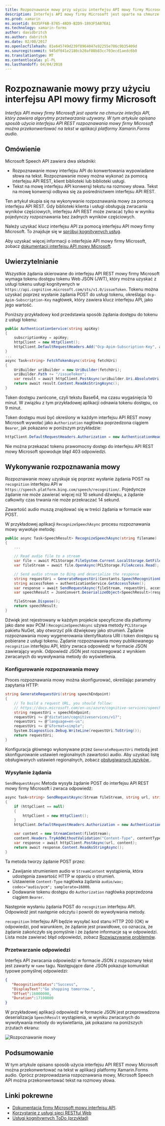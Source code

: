 ```yaml
---
title: Rozpoznawanie mowy przy użyciu interfejsu API mowy firmy Microsoft
description: Interfejs API mowy firmy Microsoft jest oparte na chmurze interfejs API, który zawiera algorytmy przetwarzania używany. W tym artykule opisano sposób użycia interfejsu API REST rozpoznawania mowy firmy Microsoft można przekonwertować na tekst w aplikacji platformy Xamarin.Forms audio.
ms.prod: xamarin
ms.assetid: B435FF6B-8785-48D9-B2D9-1893F5A87EA1
ms.technology: xamarin-forms
author: davidbritch
ms.author: dabritch
ms.date: 02/08/2017
ms.openlocfilehash: 81e645749d239f8964047e92255e786c9b35409d
ms.sourcegitcommit: 945df041e2180cb20af08b83cc703ecd1aedc6b0
ms.translationtype: MT
ms.contentlocale: pl-PL
ms.lasthandoff: 04/04/2018
---
```

# <a name="speech-recognition-using-the-microsoft-speech-api"></a>Rozpoznawanie mowy przy użyciu interfejsu API mowy firmy Microsoft

_Interfejs API mowy firmy Microsoft jest oparte na chmurze interfejs API, który zawiera algorytmy przetwarzania używany. W tym artykule opisano sposób użycia interfejsu API REST rozpoznawania mowy firmy Microsoft można przekonwertować na tekst w aplikacji platformy Xamarin.Forms audio._

## <a name="overview"></a>Omówienie

Microsoft Speech API zawiera dwa składniki:

- Rozpoznawanie mowy interfejsu API do konwertowania wypowiadane słowa na tekst. Rozpoznawanie mowy można wykonać za pomocą interfejsu API REST, klient biblioteki lub biblioteki usługi.
- Tekst na mowę interfejsu API konwersji tekstu na rozmowy słowa. Tekst na mowę konwersji odbywa się za pośrednictwem interfejsu API REST.

Ten artykuł skupia się na wykonywanie rozpoznawania mowy za pomocą interfejsu API REST. Gdy biblioteki klienta i usługi obsługują zwracania wyników częściowych, interfejsu API REST może zwracać tylko w wyniku pojedynczy rozpoznawania bez żadnych wyników częściowych.

Należy uzyskać klucz interfejsu API za pomocą interfejsu API mowy firmy Microsoft. To znajduje się w [spróbuj kognitywnych usług](https://azure.microsoft.com/try/cognitive-services/).

Aby uzyskać więcej informacji o interfejsie API mowy firmy Microsoft, zobacz [dokumentacji interfejsu API mowy Microsoft](/azure/cognitive-services/speech/home/).

## <a name="authentication"></a>Uwierzytelnianie

Wszystkie żądania skierowane do interfejsu API REST mowy firmy Microsoft wymaga tokenu dostępu tokenu Web JSON (JWT), który można uzyskać z usługi tokenu usługi kognitywnych w `https://api.cognitive.microsoft.com/sts/v1.0/issueToken`. Tokenu można uzyskać poprzez wysłanie żądania POST do usługi tokenu, określając `Ocp-Apim-Subscription-Key` nagłówek, który zawiera klucz interfejsu API, jako jego wartość.

Poniższy przykładowy kod przedstawia sposób żądania dostępu do tokenu z usługi tokenu:

```csharp
public AuthenticationService(string apiKey)
{
    subscriptionKey = apiKey;
    httpClient = new HttpClient();
    httpClient.DefaultRequestHeaders.Add("Ocp-Apim-Subscription-Key", apiKey);
}
...
async Task<string> FetchTokenAsync(string fetchUri)
{
    UriBuilder uriBuilder = new UriBuilder(fetchUri);
    uriBuilder.Path += "/issueToken";
    var result = await httpClient.PostAsync(uriBuilder.Uri.AbsoluteUri, null);
    return await result.Content.ReadAsStringAsync();
}
```

Token dostępu zwrócone, czyli tekstu Base64, ma czasu wygaśnięcia 10 minut. W związku z tym przykładowej aplikacji odnawia tokenu dostępu, co 9 minut.

Token dostępu musi być określony w każdym interfejsu API REST mowy Microsoft wywołać jako `Authorization` nagłówka poprzedzona ciągiem `Bearer`, jak pokazano w poniższym przykładzie:

```csharp
httpClient.DefaultRequestHeaders.Authorization = new AuthenticationHeaderValue("Bearer", bearerToken);
```

Nie można przekazać tokenu prawomocny dostęp do interfejsu API REST mowy Microsoft spowoduje błąd 403 odpowiedzi.

## <a name="performing-speech-recognition"></a>Wykonywanie rozpoznawania mowy

Rozpoznawanie mowy uzyskuje się poprzez wysłanie żądania POST na `recognition` interfejsu API w `https://speech.platform.bing.com/speech/recognition/`. Pojedyncze żądanie nie może zawierać więcej niż 10 sekund dźwięku, a żądanie całkowity czas trwania nie może przekraczać 14 sekund.

Zawartość audio muszą znajdować się w treści żądania w formacie wav POST.

W przykładowej aplikacji `RecognizeSpeechAsync` procesu rozpoznawania mowy wywołuje metodę:

```csharp
public async Task<SpeechResult> RecognizeSpeechAsync(string filename)
{
    ...

    // Read audio file to a stream
    var file = await PCLStorage.FileSystem.Current.LocalStorage.GetFileAsync(filename);
    var fileStream = await file.OpenAsync(PCLStorage.FileAccess.Read);

    // Send audio stream to Bing and deserialize the response
    string requestUri = GenerateRequestUri(Constants.SpeechRecognitionEndpoint);
    string accessToken = authenticationService.GetAccessToken();
    var response = await SendRequestAsync(fileStream, requestUri, accessToken, Constants.AudioContentType);
    var speechResult = JsonConvert.DeserializeObject<SpeechResult>(response);

    fileStream.Dispose();
    return speechResult;
}
```

Dźwięk jest rejestrowany w każdym projekcie specyficzne dla platformy jako dane wav PCM i `RecognizeSpeechAsync` używa metody `PCLStorage` pakietu NuGet, aby otworzyć plik dźwiękowy jako strumień. Żądanie rozpoznawania mowy wygenerowania identyfikatora URI i token dostępu są pobierane z usługi tokenu. Żądanie rozpoznawania mowy publikowanego `recognition` interfejsu API, który zwraca odpowiedź w formacie JSON zawierający wynik. Odpowiedź JSON jest rozszeregować z wynikiem zwracanych do wywoływania metody do wyświetlenia.

### <a name="configuring-speech-recognition"></a>Konfigurowanie rozpoznawania mowy

Proces rozpoznawania mowy można skonfigurować, określając parametry zapytania HTTP:

```csharp
string GenerateRequestUri(string speechEndpoint)
{
    // To build a request URL, you should follow:
    // https://docs.microsoft.com/en-us/azure/cognitive-services/speech/getstarted/getstartedrest
    string requestUri = speechEndpoint;
    requestUri += @"dictation/cognitiveservices/v1?";
    requestUri += @"language=en-us";
    requestUri += @"&format=simple";
    System.Diagnostics.Debug.WriteLine(requestUri.ToString());
    return requestUri;
}
```

Konfiguracja głównego wykonywane przez `GenerateRequestUri` metodą jest skonfigurowanie ustawień regionalnych zawartości audio. Aby uzyskać listę obsługiwanych ustawień regionalnych, zobacz [obsługiwanych języków ](/azure/cognitive-services/speech/api-reference-rest/supportedlanguages/).

### <a name="sending-the-request"></a>Wysyłanie żądania

`SendRequestAsync` Metoda wysyła żądanie POST do interfejsu API REST mowy firmy Microsoft i zwraca odpowiedź:

```csharp
async Task<string> SendRequestAsync(Stream fileStream, string url, string bearerToken, string contentType)
{
    if (httpClient == null)
    {
        httpClient = new HttpClient();
    }
    httpClient.DefaultRequestHeaders.Authorization = new AuthenticationHeaderValue("Bearer", bearerToken);

    var content = new StreamContent(fileStream);
    content.Headers.TryAddWithoutValidation("Content-Type", contentType);
    var response = await httpClient.PostAsync(url, content);
    return await response.Content.ReadAsStringAsync();
}
```

Ta metoda tworzy żądanie POST przez:

- Zawijanie strumieniem audio w `StreamContent` wystąpienia, która udostępnia zawartość HTTP w oparciu o strumień.
- Ustawienie `Content-Type` nagłówka żądania `audio/wav; codec="audio/pcm"; samplerate=16000`.
- Dodawanie tokenu dostępu do `Authorization` nagłówka poprzedzona ciągiem `Bearer`.

Następnie wysłaniu żądania POST do `recognition` interfejsu API. Odpowiedź jest następnie odczytu i powrót do wywoływania metody.

`recognition` Interfejsu API będzie wysyłać kod stanu HTTP 200 (OK) w odpowiedzi, pod warunkiem, że żądanie jest prawidłowe, co oznacza, że żądanie zakończyło się pomyślnie i że żądane informacje są w odpowiedzi. Lista może zawierać błąd odpowiedzi, zobacz [Rozwiązywanie problemów](/azure/cognitive-services/speech/troubleshooting).

### <a name="processing-the-response"></a>Przetwarzanie odpowiedzi

Interfejs API zwracania odpowiedzi w formacie JSON z rozpoznany tekst jest zawarty w `name` tagu. Następujące dane JSON pokazuje komunikat typowe pomyślnej odpowiedzi:

```json
{  
   "RecognitionStatus":"Success",
   "DisplayText":"Go shopping tomorrow.",
   "Offset":16000000,
   "Duration":17100000
}
```

W przykładowej aplikacji odpowiedź w formacie JSON jest przeprowadzona deserializacja `SpeechResult` wystąpienia, w wyniku zwracanych do wywoływania metody do wyświetlania, jak pokazano na poniższych zrzutach ekranu:

![](speech-recognition-images/speech-recognition.png "Rozpoznawanie mowy")

## <a name="summary"></a>Podsumowanie

W tym artykule opisano sposób użycia interfejsu API REST mowy Microsoft można przekonwertować na tekst w aplikacji platformy Xamarin.Forms audio. Oprócz przeprowadzania rozpoznawania mowy, Microsoft Speech API można przekonwertować tekst na rozmowy słowa.

## <a name="related-links"></a>Linki pokrewne

- [Dokumentacja firmy Microsoft mowy interfejsu API](/azure/cognitive-services/speech/home/).
- [Korzystanie z usługi sieci RESTful Web](~/xamarin-forms/data-cloud/consuming/rest.md)
- [Usługi kognitywnych ToDo (przykład)](https://developer.xamarin.com/samples/xamarin-forms/WebServices/TodoCognitiveServices/)
